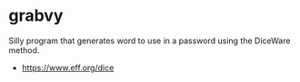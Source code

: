 # grabvy

Silly program that generates word to use in a password using the DiceWare method.

- https://www.eff.org/dice
